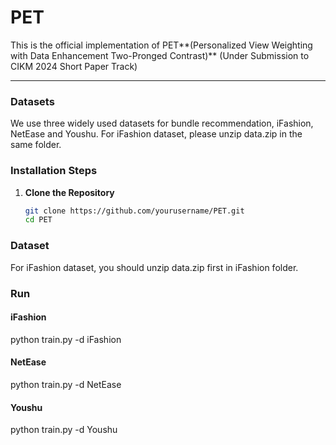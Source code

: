 # PET
This is the official implementation of PET**(Personalized View Weighting with Data Enhancement Two-Pronged Contrast)** (Under Submission to CIKM 2024 Short Paper Track) 

---

### Datasets
We use three widely used datasets for bundle recommendation, iFashion, NetEase and Youshu.
For iFashion dataset, please unzip data.zip in the same folder.

### Installation Steps
1. **Clone the Repository**
   ```bash
   git clone https://github.com/yourusername/PET.git
   cd PET
### Dataset
For iFashion dataset, you should unzip data.zip first in iFashion folder.


### Run

#### iFashion
python train.py -d iFashion

#### NetEase
python train.py -d NetEase

#### Youshu
python train.py -d Youshu



